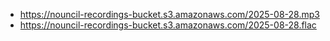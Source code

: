 - https://nouncil-recordings-bucket.s3.amazonaws.com/2025-08-28.mp3
- https://nouncil-recordings-bucket.s3.amazonaws.com/2025-08-28.flac
